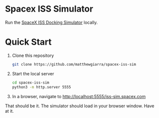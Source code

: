 # Spacex ISS Simulator
Run the [SpaceX ISS Docking Simulator](https://iss-sim.spacex.com/) locally.

# Quick Start
1. Clone this repository
    ```bash
    git clone https://github.com/matthewgiarra/spacex-iss-sim
    ```

2. Start the local server
    ```bash
    cd spacex-iss-sim
    python3 -m http.server 5555
    ```

3. In a browser, navigate to [http://localhost:5555/iss-sim.spacex.com](http://localhost:5555/iss-sim.spacex.com)

That should be it. The simulator should load in your browser window. Have at it. 